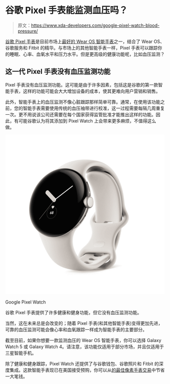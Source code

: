 # 谷歌 Pixel 手表能监测血压吗？

> 原文：<https://www.xda-developers.com/google-pixel-watch-blood-pressure/>

[谷歌 Pixel 手表](https://www.xda-developers.com/google-pixel-watch/)是目前市场上[最好的 Wear OS 智能手表](https://www.xda-developers.com/best-smartwatches/)之一，结合了 Wear OS、谷歌服务和 Fitbit 的精华。与市场上的其他智能手表一样，Pixel 手表可以跟踪你的睡眠、心率、血氧水平和压力水平。但是更高级的健康功能呢，比如血压监测？

## 这一代 Pixel 手表没有血压监测功能

Pixel 手表没有血压监测功能。这可能是由于许多因素，包括这是谷歌的第一款智能手表，这样的功能可能会大大增加设备的成本，使其更难向用户营销和销售。

此外，智能手表上的血压监测不像心脏跟踪那样简单可靠。通常，在使用该功能之前，您的智能手表需要使用传统的血压袖带进行校准，这一过程需要每隔几周重复一次。更不用说该公司还需要在每个国家获得监管批准才能推出这样的功能。因此，有可能谷歌认为将其添加到 Pixel Watch 上会带来更多麻烦，不值得这么做。

 <picture>![The Google Pixel Watch offers a plethora of health and fitness features except blood sugar.](img/d8c8ff956a2ffb6ceb7e844592240ad7.png)</picture> 

Google Pixel Watch

谷歌 Pixel 手表提供了许多健康和健身功能，但它没有血压监测功能。

当然，这在未来总是会改变的；随着 Pixel 手表(和其他智能手表)变得更加先进，可靠的血压监测可能会像心率和血氧跟踪一样成为智能手表的主要部分。

截至目前，如果你想要一款监测血压的 Wear OS 智能手表，你可以选择 Galaxy Watch 5 或 Galaxy Watch 4。请注意，该功能仅适用于部分市场，并且仅适用于三星智能手机。

除了健康和健身跟踪，Pixel Watch 还提供了与谷歌钱包、谷歌照片和 Fitbit 的深度集成。这款智能手表现已在美国接受预购，你可以从[的最佳像素手表交易](https://www.xda-developers.com/best-google-pixel-watch-deals/)中节省一大笔钱。